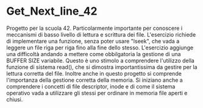 # Get_Next_line_42

Progetto per la scuola 42. 
Particolarmente importante per conoscere i meccanismi di basso livello di lettura e scrittura dei file. 
L'esercizio richiede di implementare una funzione, senza poter usare "lseek", che vada a leggere un file riga per riga fino alla fine dello stesso. 
L'esercizio aggiunge una difficoltà andando a mettere come obbilgatoria la gestione di una BUFFER SIZE variabile.
Questo è uno stimolo a comprendere l'utilizzo della funzione di sistema read(), che si dimostra importantissima da gestire per la lettura corretta del file. 
Inoltre anche in questo progetto si comprende l'importanza della gestione corretta della memoria. 
Si iniziano anche a comprendere i concetti di file descriptor, inode e di come il sistema operativo vada a utilizzare gli stessi per ordinare in memoria file aperti e chiusi. 
